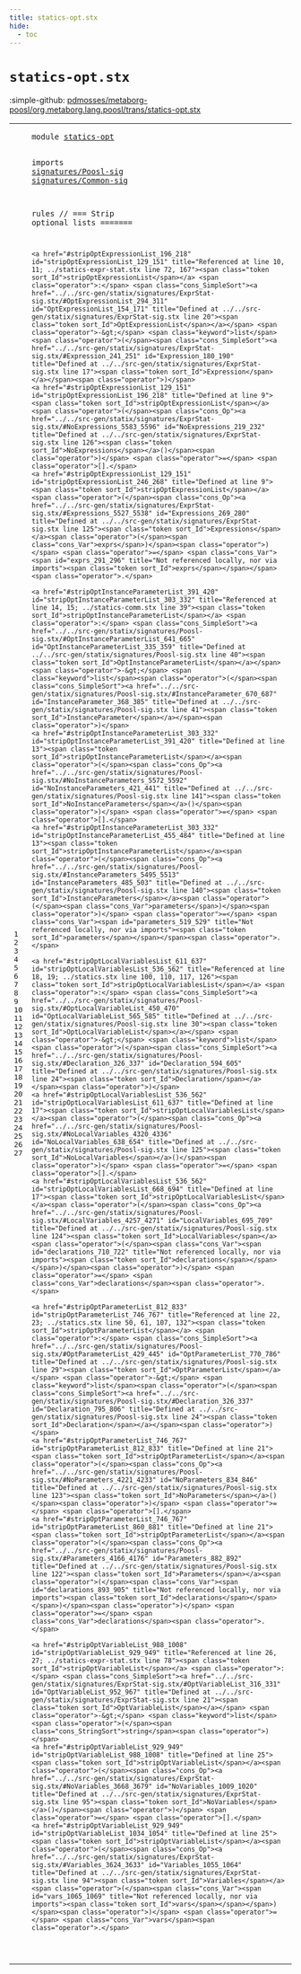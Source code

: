 ```yaml
---
title: statics-opt.stx
hide:
  - toc
---
```


# `statics-opt.stx`

:simple-github: [pdmosses/metaborg-poosl/org.metaborg.lang.poosl/trans/statics-opt.stx]

[pdmosses/metaborg-poosl/org.metaborg.lang.poosl/trans/statics-opt.stx]: https://github.com/pdmosses/metaborg-poosl/blob/master/org.metaborg.lang.poosl/trans/statics-opt.stx "The source file on GitHub"

<div class="stx"><table class="highlighttable"><tbody><tr><td class="linenos"><div class="linenodiv"><pre><span></span>1
2
3
4
5
6
7
8
9
10
11
12
13
14
15
16
17
18
19
20
21
22
23
24
25
26
27
</pre></div></td>
<td class="code"><pre><code><span class="keyword">module</span> <a href="../statics-comm.stx/#statics-opt_84_95" id="statics-opt_7_18" title="Referenced at ../statics-comm.stx line 6; ../statics-expr-stat.stx line 6; ../statics.stx line 9"><span class="token sort_Id">statics-opt</span></a>

<span class="keyword">imports</span>
    <a href="../../src-gen/statix/signatures/Poosl-sig.stx/#signatures/Poosl-sig_7_27" id="signatures/Poosl-sig_32_52" title="Defined at ../../src-gen/statix/signatures/Poosl-sig.stx line 1"><span class="token sort_Id">signatures/Poosl-sig</span></a>
    <a href="../../src-gen/statix/signatures/Common-sig.stx/#signatures/Common-sig_7_28" id="signatures/Common-sig_57_78" title="Defined at ../../src-gen/statix/signatures/Common-sig.stx line 1"><span class="token sort_Id">signatures/Common-sig</span></a>

<span class="keyword">rules</span>   <span class="layout">// === Strip optional lists =======</span>

    <a href="#stripOptExpressionList_196_218" id="stripOptExpressionList_129_151" title="Referenced at line 10, 11; ../statics-expr-stat.stx line 72, 167"><span class="token sort_Id">stripOptExpressionList</span></a> <span class="operator">:</span> <span class="cons_SimpleSort"><a href="../../src-gen/statix/signatures/ExprStat-sig.stx/#OptExpressionList_294_311" id="OptExpressionList_154_171" title="Defined at ../../src-gen/statix/signatures/ExprStat-sig.stx line 20"><span class="token sort_Id">OptExpressionList</span></a></span> <span class="operator">-&gt;</span> <span class="keyword">list</span><span class="operator">(</span><span class="cons_SimpleSort"><a href="../../src-gen/statix/signatures/ExprStat-sig.stx/#Expression_241_251" id="Expression_180_190" title="Defined at ../../src-gen/statix/signatures/ExprStat-sig.stx line 17"><span class="token sort_Id">Expression</span></a></span><span class="operator">)</span>
    <a href="#stripOptExpressionList_129_151" id="stripOptExpressionList_196_218" title="Defined at line 9"><span class="token sort_Id">stripOptExpressionList</span></a><span class="operator">(</span><span class="cons_Op"><a href="../../src-gen/statix/signatures/ExprStat-sig.stx/#NoExpressions_5583_5596" id="NoExpressions_219_232" title="Defined at ../../src-gen/statix/signatures/ExprStat-sig.stx line 126"><span class="token sort_Id">NoExpressions</span></a>()</span><span class="operator">)</span> <span class="operator">=</span> <span class="operator">[].</span>
    <a href="#stripOptExpressionList_129_151" id="stripOptExpressionList_246_268" title="Defined at line 9"><span class="token sort_Id">stripOptExpressionList</span></a><span class="operator">(</span><span class="cons_Op"><a href="../../src-gen/statix/signatures/ExprStat-sig.stx/#Expressions_5527_5538" id="Expressions_269_280" title="Defined at ../../src-gen/statix/signatures/ExprStat-sig.stx line 125"><span class="token sort_Id">Expressions</span></a><span class="operator">(</span><span class="cons_Var">exprs</span>)</span><span class="operator">)</span> <span class="operator">=</span> <span class="cons_Var"><span id="exprs_291_296" title="Not referenced locally, nor via imports"><span class="token sort_Id">exprs</span></span></span><span class="operator">.</span>

    <a href="#stripOptInstanceParameterList_391_420" id="stripOptInstanceParameterList_303_332" title="Referenced at line 14, 15; ../statics-comm.stx line 39"><span class="token sort_Id">stripOptInstanceParameterList</span></a> <span class="operator">:</span> <span class="cons_SimpleSort"><a href="../../src-gen/statix/signatures/Poosl-sig.stx/#OptInstanceParameterList_641_665" id="OptInstanceParameterList_335_359" title="Defined at ../../src-gen/statix/signatures/Poosl-sig.stx line 40"><span class="token sort_Id">OptInstanceParameterList</span></a></span> <span class="operator">-&gt;</span> <span class="keyword">list</span><span class="operator">(</span><span class="cons_SimpleSort"><a href="../../src-gen/statix/signatures/Poosl-sig.stx/#InstanceParameter_670_687" id="InstanceParameter_368_385" title="Defined at ../../src-gen/statix/signatures/Poosl-sig.stx line 41"><span class="token sort_Id">InstanceParameter</span></a></span><span class="operator">)</span>
    <a href="#stripOptInstanceParameterList_303_332" id="stripOptInstanceParameterList_391_420" title="Defined at line 13"><span class="token sort_Id">stripOptInstanceParameterList</span></a><span class="operator">(</span><span class="cons_Op"><a href="../../src-gen/statix/signatures/Poosl-sig.stx/#NoInstanceParameters_5572_5592" id="NoInstanceParameters_421_441" title="Defined at ../../src-gen/statix/signatures/Poosl-sig.stx line 141"><span class="token sort_Id">NoInstanceParameters</span></a>()</span><span class="operator">)</span> <span class="operator">=</span> <span class="operator">[].</span>
    <a href="#stripOptInstanceParameterList_303_332" id="stripOptInstanceParameterList_455_484" title="Defined at line 13"><span class="token sort_Id">stripOptInstanceParameterList</span></a><span class="operator">(</span><span class="cons_Op"><a href="../../src-gen/statix/signatures/Poosl-sig.stx/#InstanceParameters_5495_5513" id="InstanceParameters_485_503" title="Defined at ../../src-gen/statix/signatures/Poosl-sig.stx line 140"><span class="token sort_Id">InstanceParameters</span></a><span class="operator">(</span><span class="cons_Var">parameters</span>)</span><span class="operator">)</span> <span class="operator">=</span> <span class="cons_Var"><span id="parameters_519_529" title="Not referenced locally, nor via imports"><span class="token sort_Id">parameters</span></span></span><span class="operator">.</span>

    <a href="#stripOptLocalVariablesList_611_637" id="stripOptLocalVariablesList_536_562" title="Referenced at line 18, 19; ../statics.stx line 100, 110, 117, 126"><span class="token sort_Id">stripOptLocalVariablesList</span></a> <span class="operator">:</span> <span class="cons_SimpleSort"><a href="../../src-gen/statix/signatures/Poosl-sig.stx/#OptLocalVariableList_450_470" id="OptLocalVariableList_565_585" title="Defined at ../../src-gen/statix/signatures/Poosl-sig.stx line 30"><span class="token sort_Id">OptLocalVariableList</span></a></span> <span class="operator">-&gt;</span> <span class="keyword">list</span><span class="operator">(</span><span class="cons_SimpleSort"><a href="../../src-gen/statix/signatures/Poosl-sig.stx/#Declaration_326_337" id="Declaration_594_605" title="Defined at ../../src-gen/statix/signatures/Poosl-sig.stx line 24"><span class="token sort_Id">Declaration</span></a></span><span class="operator">)</span>
    <a href="#stripOptLocalVariablesList_536_562" id="stripOptLocalVariablesList_611_637" title="Defined at line 17"><span class="token sort_Id">stripOptLocalVariablesList</span></a><span class="operator">(</span><span class="cons_Op"><a href="../../src-gen/statix/signatures/Poosl-sig.stx/#NoLocalVariables_4320_4336" id="NoLocalVariables_638_654" title="Defined at ../../src-gen/statix/signatures/Poosl-sig.stx line 125"><span class="token sort_Id">NoLocalVariables</span></a>()</span><span class="operator">)</span> <span class="operator">=</span> <span class="operator">[].</span>
    <a href="#stripOptLocalVariablesList_536_562" id="stripOptLocalVariablesList_668_694" title="Defined at line 17"><span class="token sort_Id">stripOptLocalVariablesList</span></a><span class="operator">(</span><span class="cons_Op"><a href="../../src-gen/statix/signatures/Poosl-sig.stx/#LocalVariables_4257_4271" id="LocalVariables_695_709" title="Defined at ../../src-gen/statix/signatures/Poosl-sig.stx line 124"><span class="token sort_Id">LocalVariables</span></a><span class="operator">(</span><span class="cons_Var"><span id="declarations_710_722" title="Not referenced locally, nor via imports"><span class="token sort_Id">declarations</span></span></span>)</span><span class="operator">)</span> <span class="operator">=</span> <span class="cons_Var">declarations</span><span class="operator">.</span>

    <a href="#stripOptParameterList_812_833" id="stripOptParameterList_746_767" title="Referenced at line 22, 23; ../statics.stx line 50, 61, 107, 132"><span class="token sort_Id">stripOptParameterList</span></a> <span class="operator">:</span> <span class="cons_SimpleSort"><a href="../../src-gen/statix/signatures/Poosl-sig.stx/#OptParameterList_429_445" id="OptParameterList_770_786" title="Defined at ../../src-gen/statix/signatures/Poosl-sig.stx line 29"><span class="token sort_Id">OptParameterList</span></a></span> <span class="operator">-&gt;</span> <span class="keyword">list</span><span class="operator">(</span><span class="cons_SimpleSort"><a href="../../src-gen/statix/signatures/Poosl-sig.stx/#Declaration_326_337" id="Declaration_795_806" title="Defined at ../../src-gen/statix/signatures/Poosl-sig.stx line 24"><span class="token sort_Id">Declaration</span></a></span><span class="operator">)</span>
    <a href="#stripOptParameterList_746_767" id="stripOptParameterList_812_833" title="Defined at line 21"><span class="token sort_Id">stripOptParameterList</span></a><span class="operator">(</span><span class="cons_Op"><a href="../../src-gen/statix/signatures/Poosl-sig.stx/#NoParameters_4221_4233" id="NoParameters_834_846" title="Defined at ../../src-gen/statix/signatures/Poosl-sig.stx line 123"><span class="token sort_Id">NoParameters</span></a>()</span><span class="operator">)</span> <span class="operator">=</span> <span class="operator">[].</span>
    <a href="#stripOptParameterList_746_767" id="stripOptParameterList_860_881" title="Defined at line 21"><span class="token sort_Id">stripOptParameterList</span></a><span class="operator">(</span><span class="cons_Op"><a href="../../src-gen/statix/signatures/Poosl-sig.stx/#Parameters_4166_4176" id="Parameters_882_892" title="Defined at ../../src-gen/statix/signatures/Poosl-sig.stx line 122"><span class="token sort_Id">Parameters</span></a><span class="operator">(</span><span class="cons_Var"><span id="declarations_893_905" title="Not referenced locally, nor via imports"><span class="token sort_Id">declarations</span></span></span>)</span><span class="operator">)</span> <span class="operator">=</span> <span class="cons_Var">declarations</span><span class="operator">.</span>

    <a href="#stripOptVariableList_988_1008" id="stripOptVariableList_929_949" title="Referenced at line 26, 27; ../statics-expr-stat.stx line 78"><span class="token sort_Id">stripOptVariableList</span></a> <span class="operator">:</span> <span class="cons_SimpleSort"><a href="../../src-gen/statix/signatures/ExprStat-sig.stx/#OptVariableList_316_331" id="OptVariableList_952_967" title="Defined at ../../src-gen/statix/signatures/ExprStat-sig.stx line 21"><span class="token sort_Id">OptVariableList</span></a></span> <span class="operator">-&gt;</span> <span class="keyword">list</span><span class="operator">(</span><span class="cons_StringSort">string</span><span class="operator">)</span>
    <a href="#stripOptVariableList_929_949" id="stripOptVariableList_988_1008" title="Defined at line 25"><span class="token sort_Id">stripOptVariableList</span></a><span class="operator">(</span><span class="cons_Op"><a href="../../src-gen/statix/signatures/ExprStat-sig.stx/#NoVariables_3668_3679" id="NoVariables_1009_1020" title="Defined at ../../src-gen/statix/signatures/ExprStat-sig.stx line 95"><span class="token sort_Id">NoVariables</span></a>()</span><span class="operator">)</span> <span class="operator">=</span> <span class="operator">[].</span>
    <a href="#stripOptVariableList_929_949" id="stripOptVariableList_1034_1054" title="Defined at line 25"><span class="token sort_Id">stripOptVariableList</span></a><span class="operator">(</span><span class="cons_Op"><a href="../../src-gen/statix/signatures/ExprStat-sig.stx/#Variables_3624_3633" id="Variables_1055_1064" title="Defined at ../../src-gen/statix/signatures/ExprStat-sig.stx line 94"><span class="token sort_Id">Variables</span></a><span class="operator">(</span><span class="cons_Var"><span id="vars_1065_1069" title="Not referenced locally, nor via imports"><span class="token sort_Id">vars</span></span></span>)</span><span class="operator">)</span> <span class="operator">=</span> <span class="cons_Var">vars</span><span class="operator">.</span>

</code></pre></td></tr></tbody></table></div>